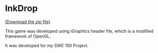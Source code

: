 # InkDrop

[(Download the zip file)](https://github.com/shawon-majid/Projects/blob/main/InkDrop.zip)

This game was developed using iGraphics header file, which is a modified framework of OpenGL.

It was developed for my SWE 150 Project.
